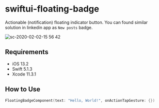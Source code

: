 # swiftui-floating-badge
Actionable (notification) floating indicator button. You can found similar solution in linkedin app as `New posts` badge.

![sc-2020-02-02-15 56 42](https://user-images.githubusercontent.com/6575636/73610356-7ebf3700-45d6-11ea-9b61-2b011bf27089.gif)

## Requirements 
- iOS 13.2
- Swift 5.1.3
- Xcode 11.3.1

##  How to Use

```Swift
FloatingBadgeComponent(text: "Hello, World!", onActionTapGesture: {})
```
